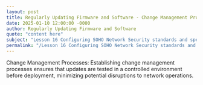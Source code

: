 ```yaml
---
layout: post
title: Regularly Updating Firmware and Software - Change Management Processes
date: 2025-01-10 12:00:00 -0000
author: Regularly Updating Firmware and Software
quote: "content here"
subject: "Lesson 16 Configuring SOHO Network Security standards and specifications"
permalink: "/Lesson 16 Configuring SOHO Network Security standards and specifications/Regularly Updating Firmware and Software/Regularly Updating Firmware and Software - Change Management Processes"
---
```


Change Management Processes: Establishing change management processes ensures that updates are tested in a controlled environment before deployment, minimizing potential disruptions to network operations.
